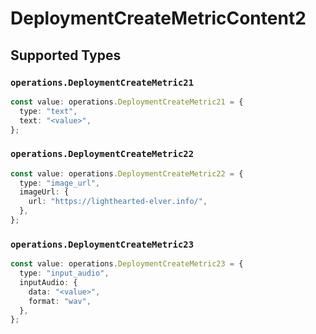 # DeploymentCreateMetricContent2


## Supported Types

### `operations.DeploymentCreateMetric21`

```typescript
const value: operations.DeploymentCreateMetric21 = {
  type: "text",
  text: "<value>",
};
```

### `operations.DeploymentCreateMetric22`

```typescript
const value: operations.DeploymentCreateMetric22 = {
  type: "image_url",
  imageUrl: {
    url: "https://lighthearted-elver.info/",
  },
};
```

### `operations.DeploymentCreateMetric23`

```typescript
const value: operations.DeploymentCreateMetric23 = {
  type: "input_audio",
  inputAudio: {
    data: "<value>",
    format: "wav",
  },
};
```

